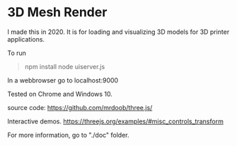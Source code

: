 # 3D Mesh Render
I made this in 2020. It is for loading and visualizing 3D models for 3D printer applications.

To run 
>npm install
>node uiserver.js

In a webbrowser go to localhost:9000

Tested on Chrome and Windows 10.

source code:
https://github.com/mrdoob/three.js/

Interactive demos.
https://threejs.org/examples/#misc_controls_transform

For more information, go to "./doc" folder.
